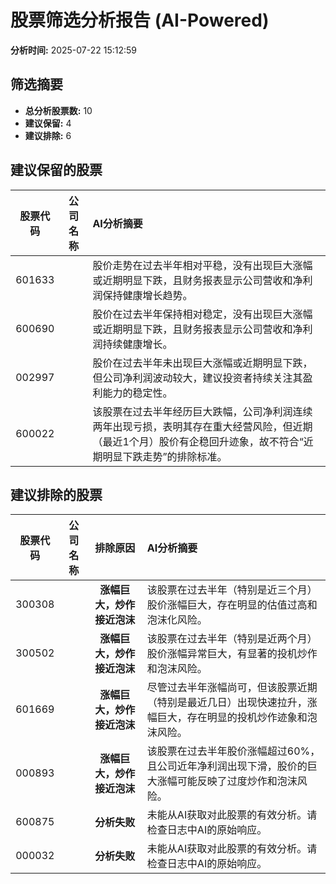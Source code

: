 # 股票筛选分析报告 (AI-Powered)

**分析时间:** 2025-07-22 15:12:59

## 筛选摘要

- **总分析股票数:** 10
- **建议保留:** 4
- **建议排除:** 6

## 建议保留的股票

| 股票代码 | 公司名称 | AI分析摘要 |
|:---:|:---:|:---|
| 601633 |  | 股价走势在过去半年相对平稳，没有出现巨大涨幅或近期明显下跌，且财务报表显示公司营收和净利润保持健康增长趋势。 |
| 600690 |  | 股价在过去半年保持相对稳定，没有出现巨大涨幅或近期明显下跌，且财务报表显示公司营收和净利润持续健康增长。 |
| 002997 |  | 股价在过去半年未出现巨大涨幅或近期明显下跌，但公司净利润波动较大，建议投资者持续关注其盈利能力的稳定性。 |
| 600022 |  | 该股票在过去半年经历巨大跌幅，公司净利润连续两年出现亏损，表明其存在重大经营风险，但近期（最近1个月）股价有企稳回升迹象，故不符合“近期明显下跌走势”的排除标准。 |

## 建议排除的股票

| 股票代码 | 公司名称 | 排除原因 | AI分析摘要 |
|:---:|:---:|:---:|:---|
| 300308 |  | **涨幅巨大，炒作接近泡沫** | 该股票在过去半年（特别是近三个月）股价涨幅巨大，存在明显的估值过高和泡沫化风险。 |
| 300502 |  | **涨幅巨大，炒作接近泡沫** | 该股票在过去半年（特别是近两个月）股价涨幅异常巨大，有显著的投机炒作和泡沫风险。 |
| 601669 |  | **涨幅巨大，炒作接近泡沫** | 尽管过去半年涨幅尚可，但该股票近期（特别是最近几日）出现快速拉升，涨幅巨大，存在明显的投机炒作迹象和泡沫风险。 |
| 000893 |  | **涨幅巨大，炒作接近泡沫** | 该股票在过去半年股价涨幅超过60%，且公司近年净利润出现下滑，股价的巨大涨幅可能反映了过度炒作和泡沫风险。 |
| 600875 |  | **分析失败** | 未能从AI获取对此股票的有效分析。请检查日志中AI的原始响应。 |
| 000032 |  | **分析失败** | 未能从AI获取对此股票的有效分析。请检查日志中AI的原始响应。 |
